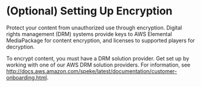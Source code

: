 # \(Optional\) Setting Up Encryption<a name="set-up-encryption"></a>

Protect your content from unauthorized use through encryption\. Digital rights management \(DRM\) systems provide keys to AWS Elemental MediaPackage for content encryption, and licenses to supported players for decryption\.

To encrypt content, you must have a DRM solution provider\. Get set up by working with one of our AWS DRM solution providers\. For information, see [http://docs\.aws\.amazon\.com/speke/latest/documentation/customer\-onboarding\.html](http://docs.aws.amazon.com/speke/latest/documentation/customer-onboarding.html)\.